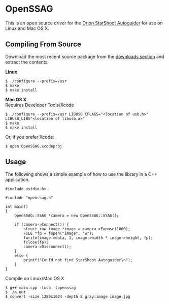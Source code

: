 OpenSSAG
============
This is an open source driver for the [Orion StarShoot
Autoguider](http://www.telescope.com/Astrophotography/Astrophotography-Cameras/Orion-StarShoot-AutoGuider/pc/-1/c/4/sc/58/p/52064.uts) for use on Linux and Mac OS X.

Compiling From Source
---------------------
Download the most recent source package from the [downloads section](https://github.com/CortexAstronomy/OpenSSAG/downloads) and extract the contents.

**Linux**

```
$ ./configure --prefix=/usr
$ make
$ make install
```

**Mac OS X**  
Requires Developer Tools/Xcode

```
$ ./configure --prefix=/usr LIBUSB_CFLAGS="<location of usb.h>" LIBUSB_LIBS"<location of libusb.a>"
$ make
$ make install
```

Or, if you prefer Xcode:

```
$ open OpenSSAG.xcodeproj
```

Usage
-----
The following shows a simple example of how to use the library in a C++ application.  

```
#include <stdio.h>

#include "openssag.h"

int main()
{
    OpenSSAG::SSAG *camera = new OpenSSAG::SSAG();
    
    if (camera->Connect()) {
        struct raw_image *image = camera->Expose(1000);
        FILE *fp = fopen("image", "w");
        fwrite(image->data, 1, image->width * image->height, fp);
        fclose(fp);
        camera->Disconnect();
    }
    else {
        printf("Could not find StarShoot Autoguider\n");
    }
}
```

Compile on Linux/Mac OS X

```
$ g++ main.cpp -lusb -lopenssag
$ ./a.out
$ convert -size 1280x1024 -depth 8 gray:image image.jpg
```
